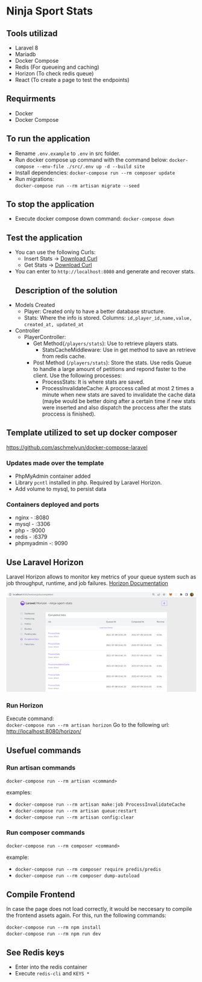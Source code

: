 # Ninja Sport Stats
## Tools utilizad
- Laravel 8
- Mariadb
- Docker Compose 
- Redis (For queueing and caching)
- Horizon (To check redis queue)
- React (To create a page to test the endpoints)
## Requirments
- Docker
- Docker Compose
## To run the application
- Rename ```.env.example``` to ```.env``` in src folder.
- Run docker compose up command with the command below:
    ```docker-compose --env-file ./src/.env up -d --build site```
- Install dependencies:
    ```docker-compose run --rm composer update```    
- Run migrations:  
    ```docker-compose run --rm artisan migrate --seed```
## To stop the application
- Execute docker compose down command: 
    ```docker-compose down```
## Test the application
- You can use the following Curls:
  - Insert Stats ->  [Download Curl](./.readme-resources/curl-insert-stats.txt)
  - Get Stats ->  [Download Curl](./.readme-resources/curl-get-stats.txt)
- You can enter to `http://localhost:8080` and generate and recover stats. 
  ## Description of the solution
- Models Created
  - Player: Created only to have a better database structure.
  - Stats: Where the info is stored. Columns: `id,player_id,name,value, created_at, updated_at`
- Controller
  - PlayerController:
    - Get Method(`/players/stats`): Use to retrieve players stats.
      - StatsCacheMiddleware: Use in get method to save an retrieve from redis cache.
    - Post Method (`/players/stats`): Store the stats. Use redis Queue to handle a large amount of petitions and repond faster to the client. Use the following processes:
      - ProcessStats: It is where stats are saved.
      - ProcessInvalidateCache: A proccess called at most 2 times a minute when new stats are saved to invalidate the cache data (maybe would be better doing after a certain time if new stats were inserted and also dispatch the proccess after the stats proccess is finished).
## Template utilized to set up docker composer

 <https://github.com/aschmelyun/docker-compose-laravel>

### Updates made over the template
- PhpMyAdmin container added
- Library ```pcntl``` installed in php. Required by Laravel Horizon.
- Add volume to mysql, to persist data

### Containers deployed and ports
- nginx - :8080
- mysql - :3306
- php - :9000
- redis - :6379
- phpmyadmin -: 9090
## Use Laravel Horizon 

 Laravel Horizon allows to monitor key metrics of your queue system such as job throughput, runtime, and job failures. [Horizon Documentation](https://laravel.com/docs/8.x/horizon)

![Horizon Completed Jobs](.readme-resources/horizon-completed-jobs.png)

### Run Horizon
Execute command:  
```docker-compose run --rm artisan horizon```
Go to the following url:  
<http://localhost:8080/horizon/>


## Usefuel commands

### Run artisan commands

```docker-compose run --rm artisan <command>```   

examples:  

- ```docker-compose run --rm artisan make:job ProcessInvalidateCache```
- ```docker-compose run --rm artisan queue:restart```
- ```docker-compose run --rm artisan config:clear```

### Run composer commands
```docker-compose run --rm composer <command>```  

example:

- ```docker-compose run --rm composer require predis/predis```
- ```docker-compose run --rm composer dump-autoload```

## Compile Frontend

In case the page does not load correctly, it would be neccesary to compile the frontend assets again. For this, run the following commands:

```docker-compose run --rm npm install```  
```docker-compose run --rm npm run dev```

## See Redis keys
- Enter into the redis container
- Execute ```redis-cli``` and ```KEYS *```
